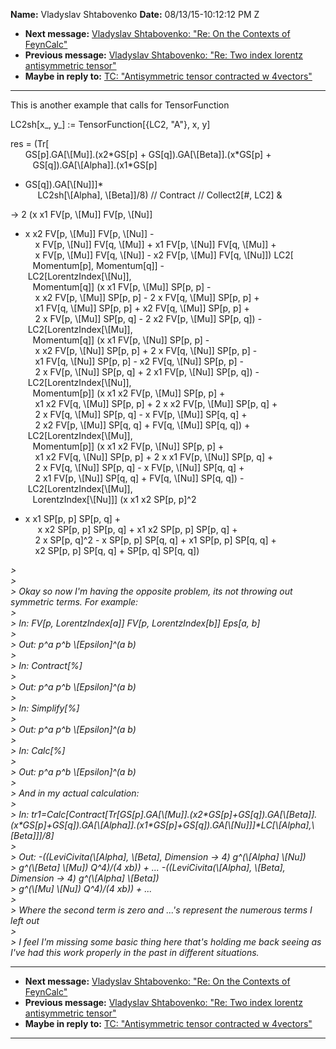 **Name:** Vladyslav Shtabovenko
**Date:** 08/13/15-10:12:12 PM Z

  - **Next message:** [Vladyslav Shtabovenko: "Re: On the Contexts of
    FeynCalc"](0980.html)
  - **Previous message:** [Vladyslav Shtabovenko: "Re: Two index lorentz
    antisymmetric tensor"](0978.html)
  - **Maybe in reply to:** [TC: "Antisymmetric tensor contracted w
    4vectors"](0652.html)

-----

This is another example that calls for TensorFunction  

LC2sh[x\_, y\_] := TensorFunction[{LC2, "A"}, x, y]  

res = (Tr[  
      GS[p].GA[\\[Mu]].(x2\*GS[p] +
GS[q]).GA[\\[Beta]].(x\*GS[p] +  
         GS[q]).GA[\\[Alpha]].(x1\*GS[p]
+ GS[q]).GA[\\[Nu]]]\*  
     LC2sh[\\[Alpha], \\[Beta]]/8) // Contract
// Collect2[\#, LC2] &  

\-\> 2 (x x1 FV[p, \\[Mu]] FV[p, \\[Nu]]
- x x2 FV[p, \\[Mu]] FV[p, \\[Nu]] -  
    x FV[p, \\[Nu]] FV[q, \\[Mu]] + x1
FV[p, \\[Nu]] FV[q, \\[Mu]] +  
    x FV[p, \\[Mu]] FV[q, \\[Nu]] - x2
FV[p, \\[Mu]] FV[q, \\[Nu]]) LC2[  
   Momentum[p], Momentum[q]] -  
 LC2[LorentzIndex[\\[Nu]],  
   Momentum[q]] (x x1 FV[p, \\[Mu]]
SP[p, p] -  
    x x2 FV[p, \\[Mu]] SP[p, p] - 2 x FV[q,
\\[Mu]] SP[p, p] +  
    x1 FV[q, \\[Mu]] SP[p, p] + x2 FV[q,
\\[Mu]] SP[p, p] +  
    2 x FV[p, \\[Mu]] SP[p, q] - 2 x2 FV[p,
\\[Mu]] SP[p, q]) -  
 LC2[LorentzIndex[\\[Mu]],  
   Momentum[q]] (x x1 FV[p, \\[Nu]]
SP[p, p] -  
    x x2 FV[p, \\[Nu]] SP[p, p] + 2 x FV[q,
\\[Nu]] SP[p, p] -  
    x1 FV[q, \\[Nu]] SP[p, p] - x2 FV[q,
\\[Nu]] SP[p, p] -  
    2 x FV[p, \\[Nu]] SP[p, q] + 2 x1 FV[p,
\\[Nu]] SP[p, q]) -  
 LC2[LorentzIndex[\\[Nu]],  
   Momentum[p]] (x x1 x2 FV[p, \\[Mu]]
SP[p, p] +  
    x1 x2 FV[q, \\[Mu]] SP[p, p] + 2 x x2
FV[p, \\[Mu]] SP[p, q] +  
    2 x FV[q, \\[Mu]] SP[p, q] - x FV[p,
\\[Mu]] SP[q, q] +  
    2 x2 FV[p, \\[Mu]] SP[q, q] + FV[q,
\\[Mu]] SP[q, q]) +  
 LC2[LorentzIndex[\\[Mu]],  
   Momentum[p]] (x x1 x2 FV[p, \\[Nu]]
SP[p, p] +  
    x1 x2 FV[q, \\[Nu]] SP[p, p] + 2 x x1
FV[p, \\[Nu]] SP[p, q] +  
    2 x FV[q, \\[Nu]] SP[p, q] - x FV[p,
\\[Nu]] SP[q, q] +  
    2 x1 FV[p, \\[Nu]] SP[q, q] + FV[q,
\\[Nu]] SP[q, q]) -  
 LC2[LorentzIndex[\\[Mu]],  
   LorentzIndex[\\[Nu]]] (x x1 x2 SP[p, p]^2
+ x x1 SP[p, p] SP[p, q] +  
     x x2 SP[p, p] SP[p, q] + x1 x2 SP[p, p]
SP[p, q] +  
    2 x SP[p, q]^2 - x SP[p, p] SP[q, q] + x1
SP[p, p] SP[q, q] +  
    x2 SP[p, p] SP[q, q] + SP[p, q] SP[q,
q])  

*\>*  
*\>*  
*\> Okay so now I'm having the opposite problem, its not throwing out
symmetric terms. For example:*  
*\>*  
*\> In: FV[p, LorentzIndex[a]] FV[p,
LorentzIndex[b]] Eps[a, b]*  
*\>*  
*\> Out: p^a p^b \\[Epsilon]^(a b)*  
*\>*  
*\> In: Contract[%]*  
*\>*  
*\> Out: p^a p^b \\[Epsilon]^(a b)*  
*\>*  
*\> In: Simplify[%]*  
*\>*  
*\> Out: p^a p^b \\[Epsilon]^(a b)*  
*\>*  
*\> In: Calc[%]*  
*\>*  
*\> Out: p^a p^b \\[Epsilon]^(a b)*  
*\>*  
*\> And in my actual calculation:*  
*\>*  
*\> In:
tr1=Calc[Contract[Tr[GS[p].GA[\\[Mu]].(x2\*GS[p]+GS[q]).GA[\\[Beta]].(x\*GS[p]+GS[q]).GA[\\[Alpha]].(x1\*GS[p]+GS[q]).GA[\\[Nu]]]\*LC[\\[Alpha],\\[Beta]]]/8]*  
*\>*  
*\> Out: -((LeviCivita(\\[Alpha], \\[Beta], Dimension
-\> 4) g^(\\[Alpha] \\[Nu])*  
*\> g^(\\[Beta] \\[Mu]) Q^4)/(4 xb)) + ...
-((LeviCivita(\\[Alpha], \\[Beta], Dimension -\> 4)
g^(\\[Alpha] \\[Beta])*  
*\> g^(\\[Mu] \\[Nu]) Q^4)/(4 xb)) + ...*  
*\>*  
*\> Where the second term is zero and ...'s represent the numerous terms
I left out*  
*\>*  
*\> I feel I'm missing some basic thing here that's holding me back
seeing as I've had this work properly in the past in different
situations.*  

-----

  - **Next message:** [Vladyslav Shtabovenko: "Re: On the Contexts of
    FeynCalc"](0980.html)
  - **Previous message:** [Vladyslav Shtabovenko: "Re: Two index lorentz
    antisymmetric tensor"](0978.html)
  - **Maybe in reply to:** [TC: "Antisymmetric tensor contracted w
    4vectors"](0652.html)

-----

